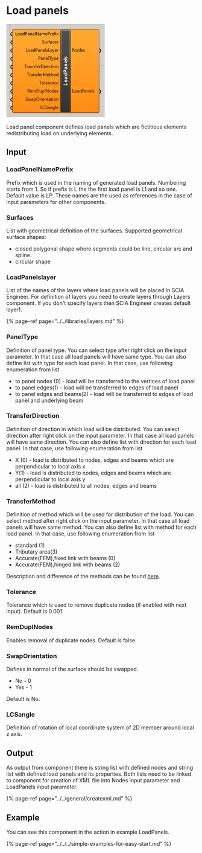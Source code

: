 # Load panels

![](../../../../.gitbook/assets/loadpanelcomponent.png)

Load panel component defines load panels which are fictitious elements redistributing load on underlying elements.

## Input

### LoadPanelNamePrefix

Prefix which is used in the naming of generated load panels. Numbering starts from 1. So if prefix is L the the first load panel is L1 and so one. Default value is LP.  These names are the used as references in the case of input parameters for other components.

### Surfaces

List with geometrical definition of the surfaces. Supported geometrical surface shapes:

* closed polygonal shape where segments could be line, circular arc and spline.
* circular shape

### LoadPanelslayer

List of the names of the layers where load panels will be placed in SCIA Engineer. For definition of layers you need to create layers through Layers component. If you don't specify layers then SCIA Engineer creates default layer1.

{% page-ref page="../../libraries/layers.md" %}

### PanelType

Definition of panel type. You can select type after right click on the input parameter. In that case all load panels will have same type. You can also define list with type for each load panel. In that case, use following enumeration from list

* to panel nodes \(0\) - load will be transferred to the vertices of load panel 
* to panel edges\(1\) - load will be transferred to edges of load panel
* to panel edges and beams\(2\) - load will be transferred to edges of load panel and underlying beam

### TransferDirection

Definition of direction in which load will be distributed. You can select direction after right click on the input parameter. In that case all load panels will have same direction. You can also define list with direction for each load panel. In that case, use following enumeration from list

* X \(0\)  - load is distributed to nodes, edges and beams which are perpendicular to local axis x
* Y\(1\) - load is distributed to nodes, edges and beams which are perpendicular to local axis y
* all \(2\) - load is distributed to all nodes, edges and beams

### TransferMethod

Definition of method which will be used for distribution of the load. You can select method after right click on the input parameter. In that case all load panels will have same method. You can also define list with method for each load panel. In that case, use following enumeration from list

* standard \(1\)
* Tributary area\(3\)
* Accurate\(FEM\),fixed link with beams \(0\)
* Accurate\(FEM\),hinged link with beams \(2\)

Description and difference of the methods can be found [here](https://help.scia.net/webhelplatest/en/#her/load/panel_to_nodes_edges_and_beams.htm%3FTocPath%3DModelling%7CLoads%7CLoad%2520panels%7C_____2). 

### Tolerance

Tolerance which is used to remove duplicate nodes \(if enabled with next input\). Default is 0.001.

### RemDuplNodes

Enables removal of duplicate nodes. Default is false.

### SwapOrientation

Defines in normal of the surface should be swapped. 

* No - 0
* Yes - 1

Default is No.

### LCSangle

Definition of rotation of local coordinate system of 2D member around local z axis.

## Output

As output from component there is string list with defined nodes and string list with defined load panels and its properties. Both lists need to be linked to component for creation of XML file into Nodes input parameter and LoadPanels input parameter.

{% page-ref page="../../general/createxml.md" %}

## Example

You can see this component in the action in example LoadPanels.

{% page-ref page="../../../simple-examples-for-easy-start.md" %}





